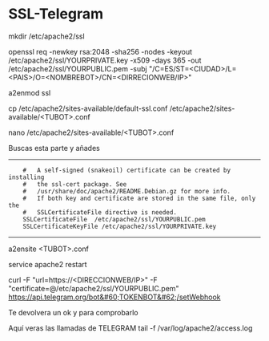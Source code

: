# SSL-Telegram

mkdir /etc/apache2/ssl

openssl req -newkey rsa:2048 -sha256 -nodes -keyout /etc/apache2/ssl/YOURPRIVATE.key -x509 -days 365 -out /etc/apache2/ssl/YOURPUBLIC.pem -subj "/C=ES/ST=&#60;CIUDAD&#62;/L=&#60;PAIS&#62;/O=&#60;NOMBREBOT&#62;/CN=&#60;DIRRECIONWEB/IP&#62;"

a2enmod ssl

cp /etc/apache2/sites-available/default-ssl.conf /etc/apache2/sites-available/&#60;TUBOT&#62;.conf

nano /etc/apache2/sites-available/&#60;TUBOT&#62;.conf 

Buscas esta parte y añades
**********


		#   A self-signed (snakeoil) certificate can be created by installing
		#   the ssl-cert package. See
		#   /usr/share/doc/apache2/README.Debian.gz for more info.
		#   If both key and certificate are stored in the same file, only the
		#   SSLCertificateFile directive is needed.
		SSLCertificateFile	/etc/apache2/ssl/YOURPUBLIC.pem
		SSLCertificateKeyFile /etc/apache2/ssl/YOURPRIVATE.key
**********

a2ensite &#60;TUBOT&#62;.conf

service apache2 restart

curl -F "url=https://&#60;DIRECCIONWEB/IP&#62;" -F "certificate=@/etc/apache2/ssl/YOURPUBLIC.pem" https://api.telegram.org/bot&#60;TOKENBOT&#62;/setWebhook

Te devolvera un ok y para comprobarlo

Aquí veras las llamadas de TELEGRAM
tail -f /var/log/apache2/access.log 
